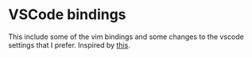 # VSCode bindings

This include some of the vim bindings and some changes to the vscode settings that  I prefer.
Inspired by [this](https://github.com/Melkeydev/vscode_bindings). 
